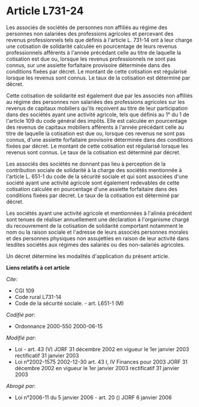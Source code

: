 # Article L731-24

Les associés de sociétés de personnes non affiliés au régime des personnes non salariées des professions agricoles et
percevant des revenus professionnels tels que définis à l'article L. 731-14 ont à leur charge une cotisation de solidarité
calculée en pourcentage de leurs revenus professionnels afférents à l'année précédant celle au titre de laquelle la
cotisation est due ou, lorsque les revenus professionnels ne sont pas connus, sur une assiette forfaitaire provisoire
déterminée dans des conditions fixées par décret. Le montant de cette cotisation est régularisé lorsque les revenus sont
connus. Le taux de la cotisation est déterminé par décret.

Cette cotisation de solidarité est également due par les associés non affiliés au régime des personnes non salariées des
professions agricoles sur les revenus de capitaux mobiliers qu'ils reçoivent au titre de leur participation dans des sociétés
ayant une activité agricole, tels que définis au 1° du 1 de l'article 109 du code général des impôts. Elle est calculée en
pourcentage des revenus de capitaux mobiliers afférents à l'année précédant celle au titre de laquelle la cotisation est due
ou, lorsque ces revenus ne sont pas connus, d'une assiette forfaitaire provisoire déterminée dans des conditions fixées par
décret. Le montant de cette cotisation est régularisé lorsque les revenus sont connus. Le taux de la cotisation est déterminé
par décret.

Les associés des sociétés ne donnant pas lieu à perception de la contribution sociale de solidarité à la charge des sociétés
mentionnée à l'article L. 651-1 du code de la sécurité sociale et qui sont associées d'une société ayant une activité
agricole sont également redevables de cette cotisation calculée en pourcentage d'une assiette forfaitaire dans des conditions
fixées par décret. Le taux de la cotisation est déterminé par décret.

Les sociétés ayant une activité agricole et mentionnées à l'alinéa précédent sont tenues de réaliser annuellement une
déclaration à l'organisme chargé du recouvrement de la cotisation de solidarité comportant notamment le nom ou la raison
sociale et l'adresse de leurs associés personnes morales et des personnes physiques non assujetties en raison de leur
activité dans lesdites sociétés aux régimes des salariés ou des non-salariés agricoles.

Un décret détermine les modalités d'application du présent article.

**Liens relatifs à cet article**

_Cite_:

  - CGI 109
  - Code rural L731-14
  - Code de la sécurité sociale. - art. L651-1 (M)

_Codifié par_:

  - Ordonnance 2000-550 2000-06-15

_Modifié par_:

  - Loi - art. 43 (V) JORF 31 décembre 2002 en vigueur le 1er janvier 2003 rectificatif 31 janvier 2003
  - Loi n°2002-1575 2002-12-30 art. 43 I, IV Finances pour 2003 JORF 31 décembre 2002 en vigueur le 1er janvier 2003 rectificatif 31 janvier 2003

_Abrogé par_:

  - Loi n°2006-11 du 5 janvier 2006 - art. 20 () JORF 6 janvier 2006
